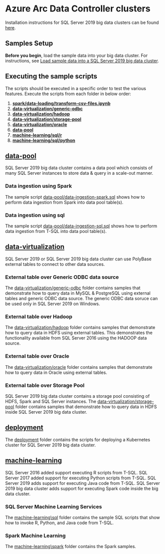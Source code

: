 # Azure Arc Data Controller clusters

Installation instructions for SQL Server 2019 big data clusters can be found [here](https://docs.microsoft.com/en-us/sql/big-data-cluster/deployment-guidance?view=sql-server-ver15).

## Samples Setup

**Before you begin**, load the sample data into your big data cluster. For instructions, see [Load sample data into a SQL Server 2019 big data cluster](https://docs.microsoft.com/en-us/sql/big-data-cluster/tutorial-load-sample-data).

## Executing the sample scripts
The scripts should be executed in a specific order to test the various features. Execute the scripts from each folder in below order:

1. __[spark/data-loading/transform-csv-files.ipynb](spark/data-loading/transform-csv-files.ipynb)__
1. __[data-virtualization/generic-odbc](data-virtualization/generic-odbc)__
1. __[data-virtualization/hadoop](data-virtualization/hadoop)__
1. __[data-virtualization/storage-pool](data-virtualization/storage-pool)__
1. __[data-virtualization/oracle](data-virtualization/oracle)__
1. __[data-pool](data-pool/)__
1. __[machine-learning/sql/r](machine-learning/sql/r)__
1. __[machine-learning/sql/python](machine-learning/sql/python)__

## __[data-pool](data-pool/)__

SQL Server 2019 big data cluster contains a data pool which consists of many SQL Server instances to store data & query in a scale-out manner.

### Data ingestion using Spark
The sample script [data-pool/data-ingestion-spark.sql](data-pool/data-ingestion-spark.sql) shows how to perform data ingestion from Spark into data pool table(s).

### Data ingestion using sql
The sample script [data-pool/data-ingestion-sql.sql](data-pool/data-ingestion-sql.sql) shows how to perform data ingestion from T-SQL into data pool table(s).

## __[data-virtualization](data-virtualization/)__

SQL Server 2019 or SQL Server 2019 big data cluster can use PolyBase external tables to connect to other data sources. 

### External table over Generic ODBC data source
The [data-virtualization/generic-odbc](data-virtualization/generic-odbc) folder contains samples that demonstrate how to query data in MySQL & PostgreSQL using external tables and generic ODBC data source. The generic ODBC data soruce can be used only in SQL Server 2019 on Windows.

### External table over Hadoop
The [data-virtualization/hadoop](data-virtualization/hadoop) folder contains samples that demonstrate how to query data in HDFS using external tables. This demonstrates the functionality available from SQL Server 2016 using the HADOOP data source.

### External table over Oracle
The [data-virtualization/oracle](data-virtualization/oracle) folder contains samples that demonstrate how to query data in Oracle using external tables.

### External table over Storage Pool
SQL Server 2019 big data cluster contains a storage pool consisting of HDFS, Spark and SQL Server instances. The [data-virtualization/storage-pool](data-virtualization/storage-pool) folder contains samples that demonstrate how to query data in HDFS inside SQL Server 2019 big data cluster.

## __[deployment](deployment/)__

The [deployment](deployment) folder contains the scripts for deploying a Kubernetes cluster for SQL Server 2019 big data cluster.

## __[machine-learning](machine-learning/)__

SQL Server 2016 added support executing R scripts from T-SQL. SQL Server 2017 added support for executing Python scripts from T-SQL. SQL Server 2019 adds support for executing Java code from T-SQL. SQL Server 2019 big data cluster adds support for executing Spark code inside the big data cluster.

### SQL Server Machine Learning Services
The [machine-learning\sql](machine-learning\sql) folder contains the sample SQL scripts that show how to invoke R, Python, and Java code from T-SQL.

### Spark Machine Learning
The [machine-learning\spark](machine-learning\spark) folder contains the Spark samples.
